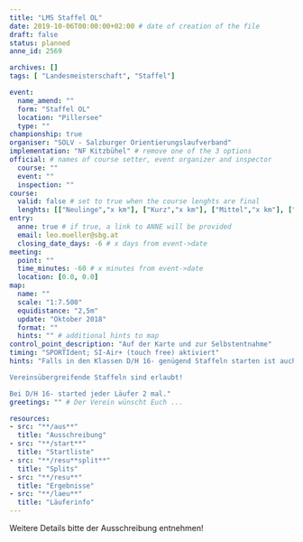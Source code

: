 ```yaml
---
title: "LMS Staffel OL"
date: 2019-10-06T00:00:00+02:00 # date of creation of the file
draft: false
status: planned
anne_id: 2569

archives: []
tags: [ "Landesmeisterschaft", "Staffel"]

event:
  name_amend: ""
  form: "Staffel OL"
  location: "Pillersee"
  type: ""
championship: true
organiser: "SOLV - Salzburger Orientierungslaufverband"
implementation: "NF Kitzbühel" # remove one of the 3 options
official: # names of course setter, event organizer and inspector
  course: ""
  event: ""
  inspection: ""
course:
  valid: false # set to true when the course lenghts are final
  lenghts: [["Neulinge","x km"], ["Kurz","x km"], ["Mittel","x km"], ["Lang","x km"]]
entry:
  anne: true # if true, a link to ANNE will be provided
  email: leo.mueller@sbg.at
  closing_date_days: -6 # x days from event->date
meeting:
  point: ""
  time_minutes: -60 # x minutes from event->date
  location: [0.0, 0.0]
map:
  name: ""
  scale: "1:7.500"
  equidistance: "2,5m"
  update: "Oktober 2018"
  format: ""
  hints: "" # additional hints to map
control_point_description: "Auf der Karte und zur Selbstentnahme"
timing: "SPORTIdent; SI-Air+ (touch free) aktiviert"
hints: "Falls in den Klassen D/H 16- genügend Staffeln starten ist auch eine Extrawertung für D/H 45- möglich.

Vereinsübergreifende Staffeln sind erlaubt!

Bei D/H 16- started jeder Läufer 2 mal."
greetings: "" # Der Verein wünscht Euch ...

resources:
- src: "**/aus**"
  title: "Ausschreibung"
- src: "**/start**"
  title: "Startliste"
- src: "**/resu**split**"
  title: "Splits"
- src: "**/resu**"
  title: "Ergebnisse"
- src: "**/laeu**"
  title: "Läuferinfo"
---
```


Weitere Details bitte der Ausschreibung entnehmen!
